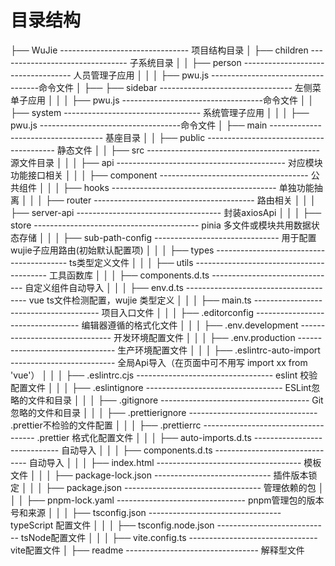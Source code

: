 
# 目录结构

├── WuJie -------------------------------- 项目结构目录
│   ├── children -------------------------------- 子系统目录
│   │    ├── person ----------------------------------- 人员管理子应用
│   │    │    ├── pwu.js -----------------------------------命令文件
│   ├──  ├── sidebar --------------------------------- 左侧菜单子应用
│   │    │    ├── pwu.js -----------------------------------命令文件
│   │    ├── system ---------------------------------- 系统管理子应用
│   │    │    ├── pwu.js -----------------------------------命令文件
│   ├── main ------------------------------------ 基座目录
│   │    ├── public ---------------------------------------- 静态文件
│   │    ├── src ------------------------------------------- 源文件目录
│   │    │    ├──  api ------------------------------------------   对应模块功能接口相关
│   │    │    ├──  component -------------------------------------  公共组件
│   │    │    ├──  hooks -----------------------------------------  单独功能抽离
│   │    │    ├──  router ----------------------------------------  路由相关
│   │    │    ├──  server-api ------------------------------------  封装axiosApi
│   │    │    ├──  store -----------------------------------------  pinia 多文件或模块共用数据状态存储
│   │    │    ├──  sub-path-config -------------------------------  用于配置wujie子应用路由(初始默认配置项)
│   │    │    ├──  types -----------------------------------------  ts类型定义文件
│   │    │    ├──  utils -----------------------------------------  工具函数库
│   │    │    ├──  components.d.ts -------------------------------  自定义组件自动导入
│   │    │    ├──  env.d.ts --------------------------------------  vue ts文件检测配置，wujie 类型定义
│   │    │    ├──  main.ts ---------------------------------------  项目入口文件
│   │    │    ├── .editorconfig ----------------------------------  编辑器遵循的格式化文件
│   │    │    ├── .env.development -------------------------------  开发环境配置文件
│   │    │    ├── .env.production --------------------------------  生产环境配置文件
│   │    │    ├── .eslintrc-auto-import --------------------------  全局Api导入（在页面中可不用写 import xx from 'vue'）
│   │    │    ├── .eslintrc.cjs ----------------------------------  eslint 校验配置文件
│   │    │    ├── .eslintignore ----------------------------------  ESLint忽略的文件和目录
│   │    │    ├── .gitignore -------------------------------------  Git忽略的文件和目录
│   │    │    ├── .prettierignore -------------------------------- .prettier不检验的文件配置
│   │    │    ├── .prettierrc ------------------------------------ .prettier 格式化配置文件
│   │    │    ├──  auto-imports.d.ts -----------------------------  自动导入
│   │    │    ├──  components.d.ts -------------------------------  自动导入
│   │    │    ├──  index.html ------------------------------------  模板文件
│   │    │    ├──  package-lock.json -----------------------------  插件版本锁定
│   │    │    ├──  package.json ----------------------------------  管理依赖的包
│   │    │    ├──  pnpm-lock.yaml --------------------------------  pnpm管理包的版本号和来源
│   │    │    ├──  tsconfig.json ---------------------------------  typeScript 配置文件
│   │    │    ├──  tsconfig.node.json ----------------------------  tsNode配置文件
│   │    │    ├──  vite.config.ts --------------------------------  vite配置文件
│   ├──  readme --------------------------------- 解释型文件
